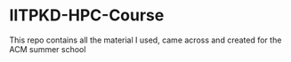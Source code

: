 # IITPKD-HPC-Course
This repo contains all the material I used, came across and created for the ACM summer school 
